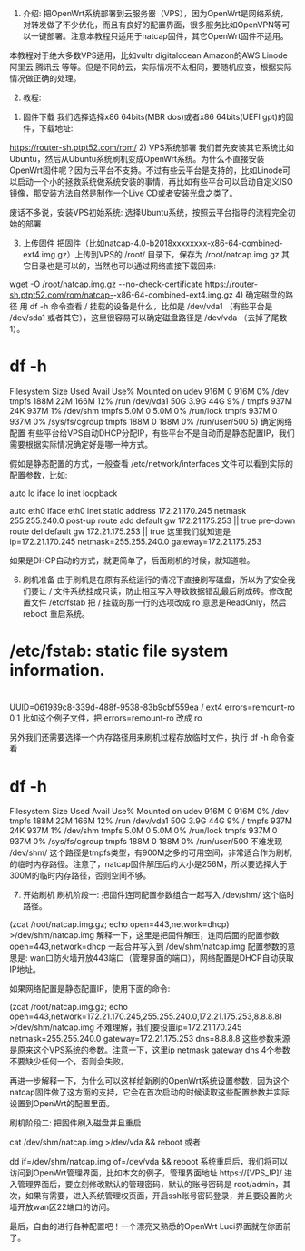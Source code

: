 1. 介绍:
把OpenWrt系统部署到云服务器（VPS），因为OpenWrt是网络系统，对转发做了不少优化，而且有良好的配置界面，很多服务比如OpenVPN等可以一键部署。注意本教程只适用于natcap固件，其它OpenWrt固件不适用。

本教程对于绝大多数VPS适用，比如vultr digitalocean Amazon的AWS Linode 阿里云 腾讯云 等等。但是不同的云，实际情况不太相同，要随机应变，根据实际情况做正确的处理。

2. 教程:
1) 固件下载
我们选择选择x86 64bits(MBR dos)或者x86 64bits(UEFI gpt)的固件，下载地址:

https://router-sh.ptpt52.com/rom/
2) VPS系统部署
我们首先安装其它系统比如Ubuntu，然后从Ubuntu系统刷机变成OpenWrt系统。为什么不直接安装OpenWrt固件呢？因为云平台不支持。不过有些云平台是支持的，比如Linode可以启动一个小的拯救系统做系统安装的事情，再比如有些平台可以启动自定义ISO镜像，那安装方法自然是制作一个Live CD或者安装光盘之类了。

废话不多说，安装VPS初始系统: 选择Ubuntu系统，按照云平台指导的流程完全初始的部署

3) 上传固件
把固件（比如natcap-4.0-b2018xxxxxxxx-x86-64-combined-ext4.img.gz）上传到VPS的 /root/ 目录下，保存为 /root/natcap.img.gz 其它目录也是可以的，当然也可以通过网络直接下载回来:

wget -O /root/natcap.img.gz --no-check-certificate https://router-sh.ptpt52.com/rom/natcap-<XXXXXX>-x86-64-combined-ext4.img.gz
4) 确定磁盘的路径
用 df -h 命令查看 / 挂载的设备是什么，比如是 /dev/vda1 （有些平台是 /dev/sda1 或者其它），这里很容易可以确定磁盘路径是 /dev/vda （去掉了尾数1）。

# df -h
Filesystem      Size  Used Avail Use% Mounted on
udev            916M     0  916M   0% /dev
tmpfs           188M   22M  166M  12% /run
/dev/vda1        50G  3.9G   44G   9% /
tmpfs           937M   24K  937M   1% /dev/shm
tmpfs           5.0M     0  5.0M   0% /run/lock
tmpfs           937M     0  937M   0% /sys/fs/cgroup
tmpfs           188M     0  188M   0% /run/user/500
5) 确定网络配置
有些平台给VPS自动DHCP分配IP，有些平台不是自动而是静态配置IP，我们需要根据实际情况确定好是哪一种方式。

假如是静态配置的方式，一般查看 /etc/network/interfaces 文件可以看到实际的配置参数，比如:

auto lo
iface lo inet loopback

auto eth0
iface eth0 inet static
    address 172.21.170.245
    netmask 255.255.240.0
    post-up route add default gw 172.21.175.253 || true
    pre-down route del default gw 172.21.175.253 || true
这里我们就知道是 ip=172.21.170.245 netmask=255.255.240.0 gateway=172.21.175.253

如果是DHCP自动的方式，就更简单了，后面刷机的时候，就知道啦。

6) 刷机准备
由于刷机是在原有系统运行的情况下直接刷写磁盘，所以为了安全我们要让 / 文件系统挂成只读，防止相互写入导致数据错乱最后刷成砖。修改配置文件 /etc/fstab 把 / 挂载的那一行的选项改成 ro 意思是ReadOnly，然后 reboot 重启系统。

# /etc/fstab: static file system information.
#
# <file system> <mount point>   <type>  <options>       <dump>  <pass>
UUID=061939c8-339d-488f-9538-83b9cbf559ea /     ext4    errors=remount-ro 0       1
比如这个例子文件，把 errors=remount-ro 改成 ro

另外我们还需要选择一个内存路径用来刷机过程存放临时文件，执行 df -h 命令查看

# df -h
Filesystem      Size  Used Avail Use% Mounted on
udev            916M     0  916M   0% /dev
tmpfs           188M   22M  166M  12% /run
/dev/vda1        50G  3.9G   44G   9% /
tmpfs           937M   24K  937M   1% /dev/shm
tmpfs           5.0M     0  5.0M   0% /run/lock
tmpfs           937M     0  937M   0% /sys/fs/cgroup
tmpfs           188M     0  188M   0% /run/user/500
不难发现 /dev/shm/ 这个路径是tmpfs类型，有900M之多的可用空间，非常适合作为刷机的临时内存路径。注意了，natcap固件解压后的大小是256M，所以要选择大于300M的临时内存路径，否则空间不够。

7) 开始刷机
刷机阶段一: 把固件连同配置参数组合一起写入 /dev/shm/ 这个临时路径。

(zcat /root/natcap.img.gz; echo open=443,network=dhcp) >/dev/shm/natcap.img
解释一下，这里是把固件解压，连同后面的配置参数 open=443,network=dhcp 一起合并写入到 /dev/shm/natcap.img 配置参数的意思是: wan口防火墙开放443端口（管理界面的端口），网络配置是DHCP自动获取IP地址。

如果网络配置是静态配置IP，使用下面的命令:

(zcat /root/natcap.img.gz; echo open=443,network=172.21.170.245,255.255.240.0,172.21.175.253,8.8.8.8) >/dev/shm/natcap.img
不难理解，我们要设置ip=172.21.170.245 netmask=255.255.240.0 gateway=172.21.175.253 dns=8.8.8.8 这些参数来源是原来这个VPS系统的参数。注意一下，这里ip netmask gateway dns 4个参数不要缺少任何一个，否则会失败。

再进一步解释一下，为什么可以这样给新刷的OpenWrt系统设置参数，因为这个natcap固件做了这方面的支持，它会在首次启动的时候读取这些配置参数并实际设置到OpenWrt的配置里面。

刷机阶段二: 把固件刷入磁盘并且重启

cat /dev/shm/natcap.img >/dev/vda && reboot
或者

dd if=/dev/shm/natcap.img of=/dev/vda && reboot
系统重启后，我们将可以访问到OpenWrt管理界面，比如本文的例子，管理界面地址 https://[VPS_IP]/ 进入管理界面后，要立刻修改默认的管理密码，默认的账号密码是 root/admin，其次，如果有需要，进入系统管理权页面，开启ssh账号密码登录，并且要设置防火墙开放wan区22端口的访问。

最后，自由的进行各种配置吧！一个漂亮又熟悉的OpenWrt Luci界面就在你面前了。

